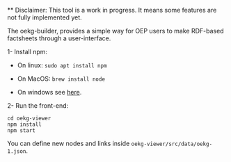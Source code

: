 ** Disclaimer: This tool is a work in progress. It means some features are not fully implemented yet.

The oekg-builder, provides a simple way for OEP users to make RDF-based factsheets through a user-interface. 

1- Install npm:

- On linux: `sudo apt install npm`

- On MacOS: `brew install node`

- On windows see [here](https://docs.npmjs.com/downloading-and-installing-node-js-and-npm).

2-  Run the front-end:

    cd oekg-viewer
    npm install
    npm start

You can define new nodes and links inside `oekg-viewer/src/data/oekg-1.json`.
